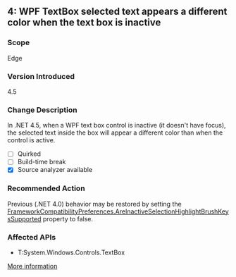 ## 4: WPF TextBox selected text appears a different color when the text box is inactive

### Scope
Edge

### Version Introduced
4.5

### Change Description
In .NET 4.5, when a WPF text box control is inactive (it doesn't have focus), the selected text inside the box will appear a different color than when the control is active.

- [ ] Quirked
- [ ] Build-time break
- [x] Source analyzer available

### Recommended Action
Previous (.NET 4.0) behavior may be restored by setting the <a href="https://msdn.microsoft.com/en-us/library/system.windows.frameworkcompatibilitypreferences.areinactiveselectionhighlightbrushkeyssupported(v=vs.110).aspx">FrameworkCompatibilityPreferences.AreInactiveSelectionHighlightBrushKeysSupported</a> property to false.

### Affected APIs
* T:System.Windows.Controls.TextBox

[More information](https://msdn.microsoft.com/en-us/library/hh367887\(v=vs.110\).aspx#wpf)

<!--
    ### Notes
    Source analyzer status: Pri 1, Done
-->


